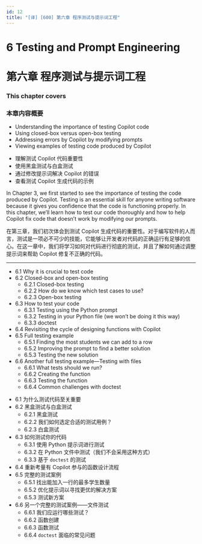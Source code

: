 ```yaml
---
id: 12
title: "[译] [600] 第六章 程序测试与提示词工程"
---
```


# 6 Testing and Prompt Engineering
# 第六章 程序测试与提示词工程

### This chapter covers
### 本章内容概要

* Understanding the importance of testing Copilot code
* Using closed-box versus open-box testing
* Addressing errors by Copilot by modifying prompts
* Viewing examples of testing code produced by Copilot

<!-- -->

* 理解测试 Copilot 代码重要性
* 使用黑盒测试与白盒测试
* 通过修改提示词解决 Copilot 的错误
* 查看测试 Copilot 生成代码的示例

In Chapter 3, we first started to see the importance of testing the code produced by Copilot. Testing is an essential skill for anyone writing software because it gives you confidence that the code is functioning properly. In this chapter, we’ll learn how to test our code thoroughly and how to help Copilot fix code that doesn’t work by modifying our prompts.

在第三章，我们初次体会到测试 Copilot 生成代码的重要性。对于编写软件的人而言，测试是一项必不可少的技能，它能够让开发者对代码的正确运行有足够的信心。在这一章中，我们将学习如何对代码进行彻底的测试，并且了解如何通过调整提示词来帮助 Copilot 修复不正确的代码。

***

* 6.1 Why it is crucial to test code
* 6.2 Closed-box and open-box testing
	* 6.2.1 Closed-box testing
	* 6.2.2 How do we know which test cases to use?
	* 6.2.3 Open-box testing
* 6.3 How to test your code
	* 6.3.1 Testing using the Python prompt
	* 6.3.2 Testing in your Python file (we won’t be doing it this way)
	* 6.3.3 doctest
* 6.4 Revisiting the cycle of designing functions with Copilot
* 6.5 Full testing example
	* 6.5.1 Finding the most students we can add to a row
	* 6.5.2 Improving the prompt to find a better solution
	* 6.5.3 Testing the new solution
* 6.6 Another full testing example—Testing with files
	* 6.6.1 What tests should we run?
	* 6.6.2 Creating the function
	* 6.6.3 Testing the function
	* 6.6.4 Common challenges with doctest

<!-- -->

* 6.1 为什么测试代码至关重要
* 6.2 黑盒测试与白盒测试
    * 6.2.1 黑盒测试
    * 6.2.2 我们如何选定合适的测试用例？
    * 6.2.3 白盒测试
* 6.3 如何测试你的代码
    * 6.3.1 使用 Python 提示词进行测试
    * 6.3.2 在 Python 文件中测试（我们不会采用这种方式）
    * 6.3.3 基于 `doctest` 的测试
* 6.4 重新考量有 Copilot 参与的函数设计流程
* 6.5 完整的测试案例
    * 6.5.1 找出能加入一行的最多学生数量
    * 6.5.2 优化提示词以寻找更优的解决方案
    * 6.5.3 测试新方案
* 6.6 另一个完整的测试案例——文件测试
    * 6.6.1 我们应运行哪些测试？
    * 6.6.2 函数创建
    * 6.6.3 函数测试
    * 6.6.4 `doctest` 面临的常见问题
